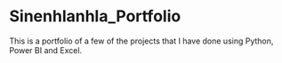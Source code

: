 # Sinenhlanhla_Portfolio
This is a portfolio of a few of the projects that I have done using Python, Power BI and Excel.
